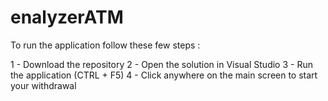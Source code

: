 # enalyzerATM

To run the application follow these few steps : 

1 - Download the repository
2 - Open the solution in Visual Studio
3 - Run the application (CTRL + F5) 
4 - Click anywhere on the main screen to start your withdrawal
